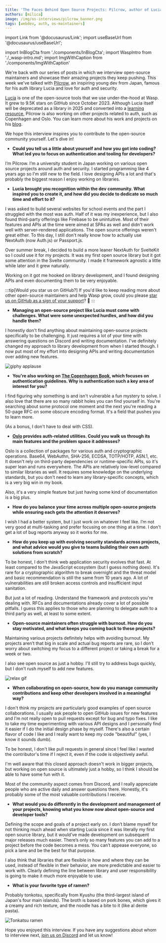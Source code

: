 ```yaml
---
title: 'The Faces Behind Open Source Projects: Pilcrow, author of Lucia Auth 🔒'
authors: [milica]
image: /img/os-interviews/pilcrow_banner.png
tags: [webdev, auth, os-maintainers]
---
```


import Link from '@docusaurus/Link';
import useBaseUrl from '@docusaurus/useBaseUrl';

import InBlogCta from './components/InBlogCta';
import WaspIntro from './_wasp-intro.md';
import ImgWithCaption from './components/ImgWithCaption'

We're back with our series of posts in which we interview open-source maintainers and showcase their amazing projects they keep pushing. This week we've talked with [Pilcrow](https://github.com/pilcrowonpaper), an inspiring young dev from Japan, famous for his auth library Lucia and love for auth and security. 

[Lucia](https://github.com/lucia-auth/lucia) is one of the open-source tools that we use under-the-hood at Wasp. It grew to 9.5K stars on GitHub since October 2023. Although Lucia itself will be deprecated as a library in 2025 and converted into a [learning resource](https://github.com/lucia-auth/lucia/discussions/1714), Pilcrow is also working on other projects related to auth, such as Copenhagen and Oslo. You can learn more about his work and projects on his [blog](https://pilcrowonpaper.com/).

We hope this interview inspires you to contribute to the open-source community yourself. Let's dive in!

- **Could you tell us a little about yourself and how you got into coding? What led you to focus on authentication and tooling for developers?**

I’m Pilcrow. I’m a university student in Japan working on various open source projects around auth and security. I started programming like 4 years ago so I'm still new to the field. I love designing APIs a lot and that's probably the biggest reason I enjoy working on libraries.

- **Lucia brought you recognition within the dev community. What inspired you to create it, and how did you decide to dedicate so much time and effort to it?**

I was asked to build several websites for school events and the part I struggled with the most was auth. Half of it was my inexperience, but I also found third-party offerings like Firebase to be unintuitive. Most of their features and APIs at the time were aimed at SPAs as well and didn't work well with server-rendered applications. The open source offerings weren't great either. To this day, I still don't really know how to actually use NextAuth (now Auth.js) or Passport.js.

Over summer break, I decided to build a more leaner NextAuth for SvelteKit so I could use it for my projects. It was my first open source library but it got some attention in the Svelte community. I made it framework agnostic a little while later and it grew naturally.

Working on it got me hooked on library development, and I found designing APIs and even documenting them to be very enjoyable.

:::tip[Would you star us on GitHub?]
If you'd like to keep reading more about other open-source maintainers and help Wasp grow, could you please [star us on GitHub as a sign of your support](https://github.com/wasp-lang/wasp)? 🙏
:::

- **Managing an open-source project like Lucia must come with challenges. What were some unexpected hurdles, and how did you handle them?**

I honestly don't find anything about maintaining open-source projects specifically to be challenging. It just requires a lot of your time with answering questions on Discord and writing documentation. I've definitely changed my approach to library development from when I started though. I now put most of my effort into designing APIs and writing documentation over adding new features.

![giphy applause](https://media.giphy.com/media/mGK1g88HZRa2FlKGbz/giphy.gif?cid=790b7611pf6oxpvnttw8a1ej43c0c8escbmkyvschhu7wr9f&ep=v1_gifs_search&rid=giphy.gif&ct=g)

- **You're also working on [The Copenhagen Book](https://github.com/pilcrowonpaper/copenhagen), which focuses on authentication guidelines. Why is authentication such a key area of interest for you?**

I find figuring why something is and isn't vulnerable a fun mystery to solve. I also love that there are so many rabbit holes you can find yourself in. You're searching about some protocol one moment and the next you're reading a 50-page RFC on some obscure encoding format. It's a field that pushes you to learn more.

(As a bonus, I don't have to deal with CSS).

- **[Oslo](https://github.com/pilcrowonpaper/oslo) provides auth-related utilities. Could you walk us through its main features and the problem space it addresses?**

Oslo is a collection of packages for various auth and cryptographic operations. Base64, WebAuthn, SHA-256, ECDSA, TOTP/HOTP, ASN.1, etc. It doesn't rely on third-party dependencies or runtime-specific APIs, so it's super lean and runs everywhere. The APIs are relatively low-level compared to similar libraries as well. It requires some knowledge on the underlying standards, but you don't need to learn any library-specific concepts, which is a very big win in my book.

Also, it's a very simple feature but just having some kind of documentation is a big plus.

- **How do you balance your time across multiple open-source projects while ensuring each gets the attention it deserves?**

I wish I had a better system, but I just work on whatever I feel like. I’m not very good at multi-tasking and prefer focusing on one thing at a time. I don't get a lot of bug reports anyway so it works for me.

- **How do you keep up with evolving security standards across projects, and what advice would you give to teams building their own auth solutions from scratch?**

To be honest, I don't think web application security evolves that fast. At least compared to the JavaScript ecosystem (but I guess nothing does). It's rare for a cryptographic algorithm to break overnight and the threat model and basic recommendation is still the same from 10 years ago. A lot of vulnerabilities are still broken access controls and insufficient input sanitation.

But just a lot of reading. Understand the framework and protocols you're dealing with. RFCs and documentations already cover a lot of possible pitfalls. I guess this applies to those who are planning to delegate auth to a third party as well, at least to some extent.

- **Open-source maintainers often struggle with burnout. How do you stay motivated, and what keeps you coming back to these projects?**

Maintaining various projects definitely helps with avoiding burnout. My projects aren’t that big in scale and actual bug reports are rare, so I don’t worry about switching my focus to a different project or taking a break for a week or two.

I also see open source as just a hobby. I'll still try to address bugs quickly, but I don't rush myself to add new features.

![relax gif](https://i.giphy.com/media/v1.Y2lkPTc5MGI3NjExcWF3ZGRwNjFmYmVzanM0d3ZydzNjd2w5bTlxMWlqd294aWwzNmZzMiZlcD12MV9pbnRlcm5hbF9naWZfYnlfaWQmY3Q9Zw/q10hztkXiFFmhBbH2l/giphy.gif)
- **When collaborating on open-source, how do you manage community contributions and keep other developers involved in a meaningful way?**

I don't think my projects are particularly good examples of open source collaborations. I usually ask people to open GitHub issues for new features and I'm not really open to pull requests except for bug and typo fixes. I like to take my time experimenting with various API designs and I personally find it easier if I do the initial design phase by myself. There's also a certain flavor of code I like and I really want to keep my code "beautiful" (yes, I know it sounds dumb).

To be honest, I don't like pull requests in general since I feel like I wasted the contributor's time if I reject it, even if the code is objectively awful.

I'm well aware that this closed approach doesn't work in bigger projects, but working on open source is ultimately just a hobby, so I think I should be able to have some fun with it.

Most of the community aspect comes from Discord, and I really appreciate people who are active daily and answer questions there. Honestly, it's probably some of the most valuable contributions I receive.

- **What would you do differently in the development and management of your projects, knowing what you know now about open-source and developer tools?**

Defining the scope and goals of a project early on. I don’t blame myself for not thinking much ahead when starting Lucia since it was literally my first open source library, but it would’ve made development on subsequent major releases much easier. There’s only so many features you can add to a project before the code becomes a mess. You can’t appease everyone, so pick a lane and be the best for that purpose.

I also think that libraries that are flexible in how and where they can be used, instead of flexible in their behavior, are more predictable and easier to work with. Clearly defining the line between library and user responsibility is going to make it much more enjoyable to use.

- **What is your favorite type of ramen?**

Probably tonkotsu, specifically from Kyushu (the third-largest island of Japan's four main islands). The broth is based on pork bones, which gives it a creamy and rich texture, and the noodle has a bite to it (like al dente pasta).

![Tonkatsu ramen](https://prd-static.gltjp.com/glt/data/article/21000/20290/20230407_103858_503a919a_w1920.webp)

Hope you enjoyed this interview. If you have any suggestions about whom to interview next, [join us on Discord](https://discord.gg/TUeXksNqaH) and let us know!
